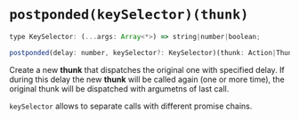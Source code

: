 # `postponded(keySelector)(thunk)`

```js
type KeySelector: (...args: Array<*>) => string|number|boolean;

postponded(delay: number, keySelector?: KeySelector)(thunk: Action|Thunk): Thunk;
```

Create a new **thunk** that dispatches the original one with specified delay. If during this delay the new **thunk** will be called again (one or more time), the original thunk will be dispatched with argumetns of last call.

`keySelector` allows to separate calls with different promise chains.